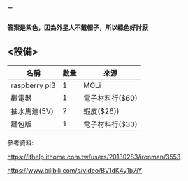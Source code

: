 # -

**答案是紫色，因為外星人不戴帽子，所以綠色好討厭**

## <設備>
| 名稱 | 數量 | 來源 |
| ---- | --- | ---- |
| raspberry pi3 | 1 | MOLi |
| 繼電器 | 1 | 電子材料行($60) |
| 抽水馬達(5V) | 2 | 蝦皮($26)) |
| 麵包版 | 1 | 電子材料行($30) |

參考資料:

https://ithelp.ithome.com.tw/users/20130283/ironman/3553

https://www.bilibili.com/s/video/BV1dK4y1b7jY

